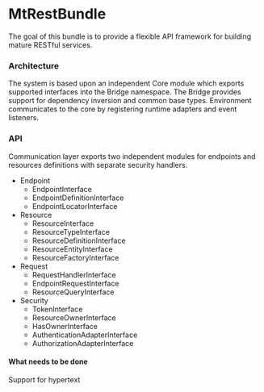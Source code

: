 # MtRestBundle

The goal of this bundle is to provide a flexible API framework for building mature RESTful services.

### Architecture

The system is based upon an independent Core module which exports supported interfaces into the Bridge namespace.
The Bridge provides support for dependency inversion and common base types.
Environment communicates to the core by registering runtime adapters and event listeners.

### API

Communication layer exports two independent modules for endpoints and resources definitions with separate security handlers.

* Endpoint
  * EndpointInterface
  * EndpointDefinitionInterface
  * EndpointLocatorInterface
* Resource
  * ResourceInterface
  * ResourceTypeInterface
  * ResourceDefinitionInterface
  * ResourceEntityInterface
  * ResourceFactoryInterface
* Request
  * RequestHandlerInterface
  * EndpointRequestInterface
  * ResourceQueryInterface
* Security
  * TokenInterface
  * ResourceOwnerInterface
  * HasOwnerInterface
  * AuthenticationAdapterInterface
  * AuthorizationAdapterInterface

#### What needs to be done

Support for hypertext
